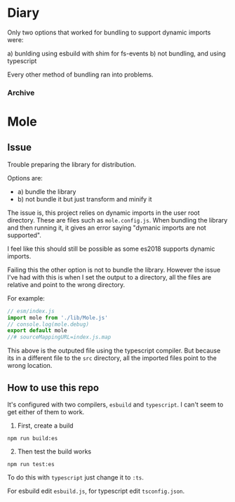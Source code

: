 # Diary

Only two options that worked for bundling to support dynamic imports were:

a) bunlding using esbuild with shim for fs-events
b) not bundling, and using typescript

Every other method of bundling ran into problems.

### Archive

# Mole

## Issue

Trouble preparing the library for distribution.

Options are:

-   a) bundle the library
-   b) not bundle it but just transform and minify it

The issue is, this project relies on dynamic imports in the user root directory. These are files such as `mole.config.js`. When bundling the library and then running it, it gives an error saying "dymanic imports are not supported".

I feel like this should still be possible as some es2018 supports dynamic imports.

Failing this the other option is not to bundle the library. However the issue I've had with this is when I set the output to a directory, all the files are relative and point to the wrong directory.

For example:

```js
// esm/index.js
import mole from './lib/Mole.js'
// console.log(mole.debug)
export default mole
//# sourceMappingURL=index.js.map
```

This above is the outputed file using the typescript compiler. But because its in a different file to the `src` directory, all the imported files point to the wrong location.

## How to use this repo

It's configured with two compilers, `esbuild` and `typescript`. I can't seem to get either of them to work.

1. First, create a build

```shell
npm run build:es
```

2. Then test the build works

```shell
npm run test:es
```

To do this with `typescript` just change it to `:ts`.

For esbuild edit `esbuild.js`, for typescript edit `tsconfig.json`.
